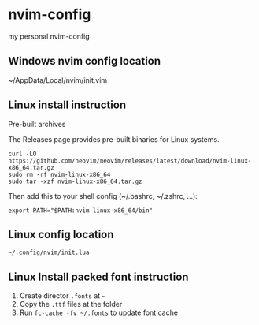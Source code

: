 # nvim-config
my personal nvim-config

## Windows nvim config location
~/AppData/Local/nvim/init.vim

## Linux install instruction
Pre-built archives

The Releases page provides pre-built binaries for Linux systems.
```
curl -LO https://github.com/neovim/neovim/releases/latest/download/nvim-linux-x86_64.tar.gz
sudo rm -rf nvim-linux-x86_64
sudo tar -xzf nvim-linux-x86_64.tar.gz
```
Then add this to your shell config (~/.bashrc, ~/.zshrc, ...):
```
export PATH="$PATH:nvim-linux-x86_64/bin"
```

## Linux config location
```
~/.config/nvim/init.lua
```

## Linux Install packed font instruction
1. Create director ```.fonts``` at ```~```
2. Copy the ```.ttf``` files at the folder
3. Run ```fc-cache -fv ~/.fonts``` to update font cache
